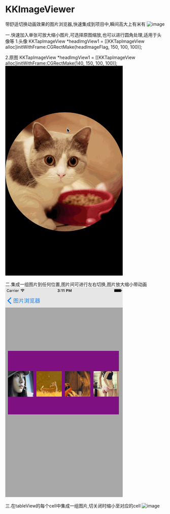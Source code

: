 # KKImageViewer
带舒适切换动画效果的图片浏览器,快速集成到项目中,瞬间高大上有米有
 ![image](https://github.com/KKKiller/KKImageViewer/raw/master/all.gif)

一.快速加入单张可放大缩小图片,可选择原图缩放,也可以进行圆角处理,适用于头像等
1.头像
KKTapImageView *headImgView1 = [[KKTapImageView alloc]initWithFrame:CGRectMake(headImageFlag, 150, 100, 100)];

2.原图
KKTapImageView *headImgView1 = [[KKTapImageView alloc]initWithFrame:CGRectMake(140, 150, 100, 100)];
 ![image](https://github.com/KKKiller/KKImageViewer/raw/master/head.gif)

二.集成一组图片到任何位置,图片间可进行左右切换,图片放大缩小带动画
 ![image](https://github.com/KKKiller/KKImageViewer/raw/master/anyPositon.gif)

三.在tableView的每个cell中集成一组图片,切关闭时缩小至对应的cell
 ![image](https://github.com/KKKiller/KKImageViewer/raw/master/tableView.gif)